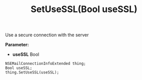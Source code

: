﻿---
uid: crmscript_ref_NSEMailConnectionInfoExtended_SetUseSSL
title: SetUseSSL(Bool useSSL)
intellisense: NSEMailConnectionInfoExtended.SetUseSSL
keywords: NSEMailConnectionInfoExtended, GetUseSSL
so.topic: reference
---

Use a secure connection with the server

**Parameter:** 
 - **useSSL** Bool

```crmscript
NSEMailConnectionInfoExtended thing;
Bool useSSL;
thing.SetUseSSL(useSSL);
```

